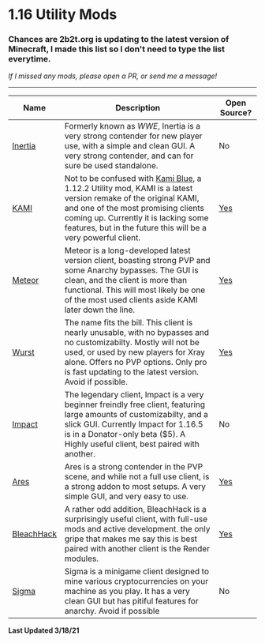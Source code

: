 # 1.16 Utility Mods
### Chances are 2b2t.org is updating to the latest version of Minecraft, I made this list so I don't need to type the list everytime.

*If I missed any mods, please open a PR, or send me a message!*

***

| Name | Description | Open Source? |
| ---- | ----------- | ------------ |
| [Inertia](https://inertiaclient.com/Index.php) | Formerly known as *WWE*, Inertia is a very strong contender for new player use, with a simple and clean GUI. A very strong contender, and can for sure be used standalone.| No |
| [KAMI](https://github.com/zeroeightysix/KAMI/releases)|Not to be confused with [Kami Blue](), a 1.12.2 Utility mod, KAMI is a latest version remake of the original KAMI, and one of the most promising clients coming up. Currently it is lacking some features, but in the future this will be a very powerful client. | [Yes](https://github.com/zeroeightysix/KAMI)|
| [Meteor](https://meteorclient.com/)| Meteor is a long-developed latest version client, boasting strong PVP and some Anarchy bypasses. The GUI is clean, and the client is more than functional. This will most likely be one of the most used clients aside KAMI later down the line. | [Yes](https://github.com/MeteorDevelopment/meteor-client)|
| [Wurst](https://www.wurstclient.net/)| The name fits the bill. This client is nearly unusable, with no bypasses and no customizabilty. Mostly will not be used, or used by new players for Xray alone. Offers no PVP options. Only pro is fast updating to the latest version. Avoid if possible. | [Yes](https://github.com/Wurst-Imperium/Wurst7)|
| [Impact](https://impactclient.net/)|The legendary client, Impact is a very beginner freindly free client, featuring large amounts of customizabilty, and a slick GUI. Currently Impact for 1.16.5 is in a Donator-only beta ($5). A Highly useful client, best paired with another. | No
| [Ares](https://aresclient.org/)| Ares is a strong contender in the PVP scene, and while not a full use client, is a strong addon to most setups. A very simple GUI, and very easy to use. | [Yes](https://github.com/AresClient/ares)
| [BleachHack](https://github.com/BleachDrinker420/bleachhack-1.14/releases)| A rather odd addition, BleachHack is a surprisingly useful client, with full-use mods and active development. the only gripe that makes me say this is best paired with another client is the Render modules. | [Yes](https://github.com/BleachDrinker420/bleachhack-1.14)
| [Sigma](https://sigmaclient.info/)| Sigma is a minigame client designed to mine various cryptocurrencies on your machine as you play. It has a very clean GUI but has pitiful features for anarchy. Avoid if possible | No|

**Last Updated 3/18/21**
